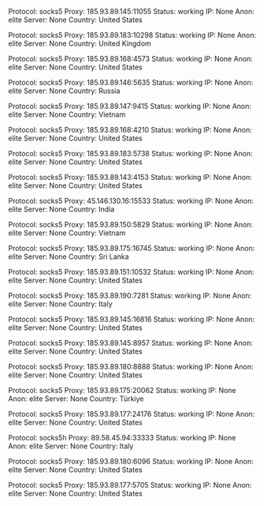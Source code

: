 Protocol: socks5
Proxy: 185.93.89.145:11055
Status: working
IP: None
Anon: elite
Server: None
Country: United States

Protocol: socks5
Proxy: 185.93.89.183:10298
Status: working
IP: None
Anon: elite
Server: None
Country: United Kingdom

Protocol: socks5
Proxy: 185.93.89.168:4573
Status: working
IP: None
Anon: elite
Server: None
Country: United States

Protocol: socks5
Proxy: 185.93.89.146:5635
Status: working
IP: None
Anon: elite
Server: None
Country: Russia

Protocol: socks5
Proxy: 185.93.89.147:9415
Status: working
IP: None
Anon: elite
Server: None
Country: Vietnam

Protocol: socks5
Proxy: 185.93.89.168:4210
Status: working
IP: None
Anon: elite
Server: None
Country: United States

Protocol: socks5
Proxy: 185.93.89.183:5738
Status: working
IP: None
Anon: elite
Server: None
Country: United States

Protocol: socks5
Proxy: 185.93.89.143:4153
Status: working
IP: None
Anon: elite
Server: None
Country: United States

Protocol: socks5
Proxy: 45.146.130.16:15533
Status: working
IP: None
Anon: elite
Server: None
Country: India

Protocol: socks5
Proxy: 185.93.89.150:5829
Status: working
IP: None
Anon: elite
Server: None
Country: Vietnam

Protocol: socks5
Proxy: 185.93.89.175:16745
Status: working
IP: None
Anon: elite
Server: None
Country: Sri Lanka

Protocol: socks5
Proxy: 185.93.89.151:10532
Status: working
IP: None
Anon: elite
Server: None
Country: United States

Protocol: socks5
Proxy: 185.93.89.190:7281
Status: working
IP: None
Anon: elite
Server: None
Country: Italy

Protocol: socks5
Proxy: 185.93.89.145:16816
Status: working
IP: None
Anon: elite
Server: None
Country: United States

Protocol: socks5
Proxy: 185.93.89.145:8957
Status: working
IP: None
Anon: elite
Server: None
Country: United States

Protocol: socks5
Proxy: 185.93.89.180:8888
Status: working
IP: None
Anon: elite
Server: None
Country: United States

Protocol: socks5
Proxy: 185.93.89.175:20062
Status: working
IP: None
Anon: elite
Server: None
Country: Türkiye

Protocol: socks5
Proxy: 185.93.89.177:24176
Status: working
IP: None
Anon: elite
Server: None
Country: United States

Protocol: socks5h
Proxy: 89.58.45.94:33333
Status: working
IP: None
Anon: elite
Server: None
Country: Italy

Protocol: socks5
Proxy: 185.93.89.180:6096
Status: working
IP: None
Anon: elite
Server: None
Country: United States

Protocol: socks5
Proxy: 185.93.89.177:5705
Status: working
IP: None
Anon: elite
Server: None
Country: United States


